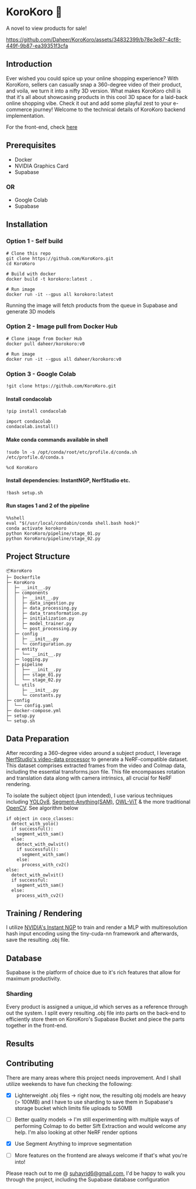 # KoroKoro 👀

A novel to view products for sale!

https://github.com/Daheer/KoroKoro/assets/34832399/b78e3e87-4cf8-449f-9b87-ea39351f3cfa

## Introduction
Ever wished you could spice up your online shopping experience? With KoroKoro, sellers can casually snap a 360-degree video of their product, and voila, we turn it into a nifty 3D version. What makes KoroKoro chill is that it's all about showcasing products in this cool 3D space for a laid-back online shopping vibe. Check it out and add some playful zest to your e-commerce journey!
Welcome to the technical details of KoroKoro backend implementation.

For the front-end, check [here](https://github.com/Daheer/KoroKoro_Front_End)

## Prerequisites
- Docker
- NVIDIA Graphics Card
- Supabase
### OR 
- Google Colab
- Supabase

## Installation

### Option 1 - Self build

```
# Clone this repo
git clone https://github.com/KoroKoro.git
cd KoroKoro

# Build with docker
docker build -t korokoro:latest .

# Run image
docker run -it --gpus all korokoro:latest
```
Running the image will fetch products from the queue in Supabase and generate 3D models

### Option 2 - Image pull from Docker Hub

```
# Clone image from Docker Hub
docker pull daheer/korokoro:v0

# Run image
docker run -it --gpus all daheer/korokoro:v0
```

### Option 3 - Google Colab
```
!git clone https://github.com/KoroKoro.git 
```

#### Install condacolab

```
!pip install condacolab
```

```
import condacolab
condacolab.install()
```

#### Make conda commands available in shell

```
!sudo ln -s /opt/conda/root/etc/profile.d/conda.sh /etc/profile.d/conda.s
```

```
%cd KoroKoro
```

#### Install dependencies: InstantNGP, NerfStudio etc.

```
!bash setup.sh
```

#### Run stages 1 and 2 of the pipeline
```
%%shell 
eval "$(/usr/local/condabin/conda shell.bash hook)" 
conda activate korokoro 
python KoroKoro/pipeline/stage_01.py 
python KoroKoro/pipeline/stage_02.py
```

## Project Structure
```
📦KoroKoro
├─ Dockerfile
├─ KoroKoro
│  ├─ __init__.py
│  ├─ components
│  │  ├─ __init__.py
│  │  ├─ data_ingestion.py
│  │  ├─ data_processing.py
│  │  ├─ data_transformation.py
│  │  ├─ initialization.py
│  │  ├─ model_trainer.py
│  │  └─ post_processing.py
│  ├─ config
│  │  ├─ __init__.py
│  │  └─ configuration.py
│  ├─ entity
│  │  └── __init__.py
│  ├─ logging.py
│  ├─ pipeline
│  │  ├── __init__.py
│  │  ├── stage_01.py
│  │  └── stage_02.py
│  └─ utils
│     ├─ __init__.py
│     └─ constants.py
├─ config
│  └── config.yaml
├─ docker-compose.yml
├─ setup.py
└─ setup.sh
```

## Data Preparation
After recording a 360-degree video around a subject product, I leverage [NerfStudio's video-data processor](https://docs.nerf.studio/quickstart/custom_dataset.html#images-or-video) to generate a NeRF-compatible dataset. This dataset comprises extracted frames from the video and Colmap data, including the essential transforms.json file. This file encompasses rotation and translation data along with camera intrinsics, all crucial for NeRF rendering.

To isolate the subject object (pun intended), I use various techniques including [YOLOv8](https://github.com/ultralytics), [Segment-Anything(SAM)](https://segment-anything.com/), [OWL-ViT](https://huggingface.co/docs/transformers/model_doc/owlvit) & the more traditional [OpenCV](https://opencv.org/). See algorithm below

```
if object in coco_classes:
  detect_with_yolo()
  if successful():
    segment_with_sam()
  else:
    detect_with_owlvit()
    if successful():
      segment_with_sam()
    else:
      process_with_cv2()
else:
  detect_with_owlvit()
  if successful:
    segment_with_sam()
  else:
    process_with_cv2()
```

## Training / Rendering

I utilize [NVIDIA's Instant NGP](https://github.com/NVlabs/instant-ngp) to train and render a MLP with multiresolution hash input encoding using the tiny-cuda-nn framework and afterwards, save the resulting .obj file.

## Database

Supabase is the platform of choice due to it's rich features that allow for maximum productivity. 

### Sharding
Every product is assigned a unique_id which serves as a reference through out the system. I split every resulting .obj file into parts on the back-end to efficiently store them on KoroKoro's Supabase Bucket and piece the parts together in the front-end.

## Results

## Contributing

There are many areas where this project needs improvement. And I shall utilize weekends to have fun checking the following:
- [x] Lighterweight .obj files -> right now, the resulting obj models are heavy (> 100MB) and I have to use sharding to save them in Supabase's storage bucket which limits file uploads to 50MB

- [ ] Better quality models -> I'm still experimenting with multiple ways of performing Colmap to do better Sift Extraction and would welcome any help. I'm also looking at other NeRF render options

- [x] Use Segment Anything to improve segmentation

- [ ] More features on the frontend are always welcome if that's what you're into!

Please reach out to me @ suhayrid6@gmail.com, I'd be happy to walk you through the project, including the Supabase database configuration
